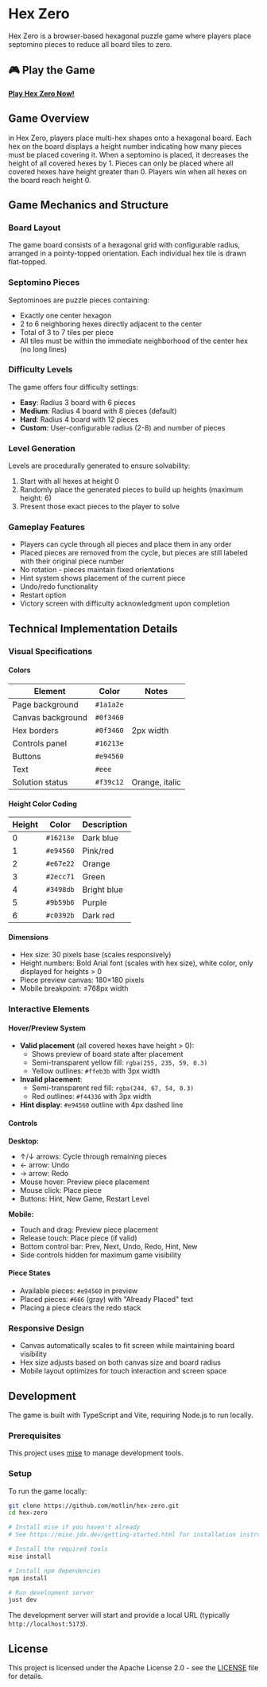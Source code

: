 # Hex Zero

Hex Zero is a browser-based hexagonal puzzle game where players place septomino pieces to reduce all board tiles to zero.

## 🎮 Play the Game

**[Play Hex Zero Now!](https://YOUR_USERNAME.github.io/hex-zero/)**

## Game Overview

in Hex Zero, players place multi-hex shapes onto a hexagonal board. Each hex on the board displays a height number indicating how many pieces must be placed covering it. When a septomino is placed, it decreases the height of all covered hexes by 1. Pieces can only be placed where all covered hexes have height greater than 0. Players win when all hexes on the board reach height 0.

## Game Mechanics and Structure

### Board Layout

The game board consists of a hexagonal grid with configurable radius, arranged in a pointy-topped orientation. Each individual hex tile is drawn flat-topped.

### Septomino Pieces

Septominoes are puzzle pieces containing:

-   Exactly one center hexagon
-   2 to 6 neighboring hexes directly adjacent to the center
-   Total of 3 to 7 tiles per piece
-   All tiles must be within the immediate neighborhood of the center hex (no long lines)

### Difficulty Levels

The game offers four difficulty settings:

-   **Easy**: Radius 3 board with 6 pieces
-   **Medium**: Radius 4 board with 8 pieces (default)
-   **Hard**: Radius 4 board with 12 pieces
-   **Custom**: User-configurable radius (2-8) and number of pieces

### Level Generation

Levels are procedurally generated to ensure solvability:

1. Start with all hexes at height 0
2. Randomly place the generated pieces to build up heights (maximum height: 6)
3. Present those exact pieces to the player to solve

### Gameplay Features

-   Players can cycle through all pieces and place them in any order
-   Placed pieces are removed from the cycle, but pieces are still labeled with their original piece number
-   No rotation - pieces maintain fixed orientations
-   Hint system shows placement of the current piece
-   Undo/redo functionality
-   Restart option
-   Victory screen with difficulty acknowledgment upon completion

## Technical Implementation Details

### Visual Specifications

#### Colors

| Element           | Color     | Notes          |
| ----------------- | --------- | -------------- |
| Page background   | `#1a1a2e` |                |
| Canvas background | `#0f3460` |                |
| Hex borders       | `#0f3460` | 2px width      |
| Controls panel    | `#16213e` |                |
| Buttons           | `#e94560` |                |
| Text              | `#eee`    |                |
| Solution status   | `#f39c12` | Orange, italic |

#### Height Color Coding

| Height | Color     | Description |
| ------ | --------- | ----------- |
| 0      | `#16213e` | Dark blue   |
| 1      | `#e94560` | Pink/red    |
| 2      | `#e67e22` | Orange      |
| 3      | `#2ecc71` | Green       |
| 4      | `#3498db` | Bright blue |
| 5      | `#9b59b6` | Purple      |
| 6      | `#c0392b` | Dark red    |

#### Dimensions

-   Hex size: 30 pixels base (scales responsively)
-   Height numbers: Bold Arial font (scales with hex size), white color, only displayed for heights > 0
-   Piece preview canvas: 180×180 pixels
-   Mobile breakpoint: ≤768px width

### Interactive Elements

#### Hover/Preview System

-   **Valid placement** (all covered hexes have height > 0):
    -   Shows preview of board state after placement
    -   Semi-transparent yellow fill: `rgba(255, 235, 59, 0.3)`
    -   Yellow outlines: `#ffeb3b` with 3px width
-   **Invalid placement**:
    -   Semi-transparent red fill: `rgba(244, 67, 54, 0.3)`
    -   Red outlines: `#f44336` with 3px width
-   **Hint display**: `#e94560` outline with 4px dashed line

#### Controls

**Desktop:**

-   ↑/↓ arrows: Cycle through remaining pieces
-   ← arrow: Undo
-   → arrow: Redo
-   Mouse hover: Preview piece placement
-   Mouse click: Place piece
-   Buttons: Hint, New Game, Restart Level

**Mobile:**

-   Touch and drag: Preview piece placement
-   Release touch: Place piece (if valid)
-   Bottom control bar: Prev, Next, Undo, Redo, Hint, New
-   Side controls hidden for maximum game visibility

#### Piece States

-   Available pieces: `#e94560` in preview
-   Placed pieces: `#666` (gray) with "Already Placed" text
-   Placing a piece clears the redo stack

### Responsive Design

-   Canvas automatically scales to fit screen while maintaining board visibility
-   Hex size adjusts based on both canvas size and board radius
-   Mobile layout optimizes for touch interaction and screen space

## Development

The game is built with TypeScript and Vite, requiring Node.js to run locally.

### Prerequisites

This project uses [mise](https://mise.jdx.dev/) to manage development tools.

### Setup

To run the game locally:

```bash
git clone https://github.com/motlin/hex-zero.git
cd hex-zero

# Install mise if you haven't already
# See https://mise.jdx.dev/getting-started.html for installation instructions

# Install the required tools
mise install

# Install npm dependencies
npm install

# Run development server
just dev
```

The development server will start and provide a local URL (typically `http://localhost:5173`).

## License

This project is licensed under the Apache License 2.0 - see the [LICENSE](LICENSE) file for details.
